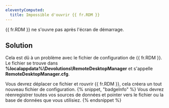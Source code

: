 ```yaml
---
eleventyComputed:
  title: Impossible d'ouvrir {{ fr.RDM }}
---
```

{{ fr.RDM }} ne s'ouvre pas après l'écran de démarrage.
## Solution
Cela est dû à un problème avec le fichier de configuration de {{ fr.RDM }}. Le fichier se trouve dans **%localappdata%\Devolutions\RemoteDesktopManager** et s'appelle **RemoteDesktopManager.cfg**.

Vous devrez déplacer ce fichier et rouvrir {{ fr.RDM }}, cela créera un tout nouveau fichier de configuration.
{% snippet, "badgeInfo" %}
Vous devrez réenregistrer toutes vos sources de données et pointer vers le fichier ou la base de données que vous utilisiez.
{% endsnippet %}